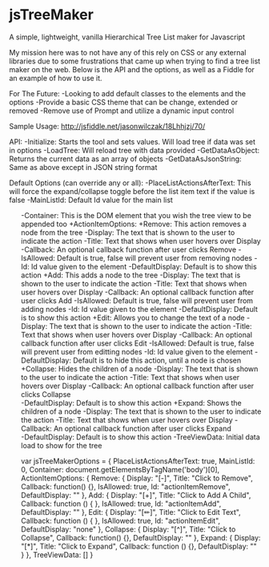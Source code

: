 # jsTreeMaker
A simple, lightweight, vanilla Hierarchical Tree List maker for Javascript

My mission here was to not have any of this rely on CSS or any external libraries due to some 
frustrations that came up when trying to find a tree list maker on the web.  Below is the API
and the options, as well as a Fiddle for an example of how to use it.

For The Future:
-Looking to add default classes to the elements and the options
-Provide a basic CSS theme that can be change, extended or removed
-Remove use of Prompt and utilize a dynamic input control

Sample Usage: http://jsfiddle.net/jasonwilczak/18Lhhjzj/70/

API:
-Initialize: Starts the tool and sets values.  Will load tree if data was set in options
-LoadTree: Will reload tree with data provided
-GetDataAsObject: Returns the current data as an array of objects
-GetDataAsJsonString: Same as above except in JSON string format

Default Options (can override any or all):
-PlaceListActionsAfterText: 
This will force the expand/collapse toggle before the list item text if the value is false
-MainListId: Default Id value for the main list <ul>
-Container: This is the DOM element that you wish the tree view to be appended too
+ActionItemOptions:
    +Remove: This action removes a node from the tree
        -Display: The text that is shown to the user to indicate the action
        -Title: Text that shows when user hovers over Display
        -Callback: An optional callback function after user clicks Remove
        -IsAllowed: Default is true, false will prevent user from removing nodes
        -Id: Id value given to the element
        -DefaultDisplay: Default is to show this action
    +Add: This adds a node to the tree
        -Display: The text that is shown to the user to indicate the action
        -Title: Text that shows when user hovers over Display
        -Callback: An optional callback function after user clicks Add
        -IsAllowed: Default is true, false will prevent user from adding nodes
        -Id: Id value given to the element
        -DefaultDisplay: Default is to show this action
    +Edit: Allows you to change the text of a node
        -Display: The text that is shown to the user to indicate the action
        -Title: Text that shows when user hovers over Display
        -Callback: An optional callback function after user clicks Edit
        -IsAllowed: Default is true, false will prevent user from editting nodes
        -Id: Id value given to the element
        -DefaultDisplay: Default is to hide this action, until a node is chosen
    +Collapse: Hides the children of a node
        -Display: The text that is shown to the user to indicate the action
        -Title: Text that shows when user hovers over Display
        -Callback: An optional callback function after user clicks Collapse        
        -DefaultDisplay: Default is to show this action
    +Expand: Shows the children of a node
        -Display: The text that is shown to the user to indicate the action
        -Title: Text that shows when user hovers over Display
        -Callback: An optional callback function after user clicks Expand        
        -DefaultDisplay: Default is to show this action
-TreeViewData: Initial data load to show for the tree
    
var jsTreeMakerOptions = {
        PlaceListActionsAfterText: true,
        MainListId: 0,
        Container: document.getElementsByTagName('body')[0],
        ActionItemOptions: {
            Remove: {
                Display: "[-]",
                Title: "Click to Remove",
                Callback: function() {},
                IsAllowed: true,
                Id: "actionItemRemove",
                DefaultDisplay: ""
},
            Add: {
                Display: "[+]",
                Title: "Click to Add A Child",
                Callback: function () { },
                IsAllowed: true,
                Id: "actionItemAdd",
                DefaultDisplay: ""
            },
            Edit: {
                Display: "[✏]",
                Title: "Click to Edit Text",
                Callback: function () { },
                IsAllowed: true,
                Id: "actionItemEdit",
                DefaultDisplay: "none"
            },
            Collapse: {
                Display: "[^]",
                Title: "Click to Collapse",
                Callback: function() {},
                DefaultDisplay: ""
            },
            Expand: {
                Display: "[*]",
                Title: "Click to Expand",
                Callback: function () {},
                DefaultDisplay: ""
            }
        },
        TreeViewData: []
    }
